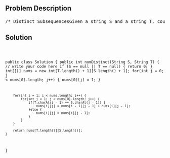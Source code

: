 <!--
<style>
  body { font-family: Arial, sans-serif; }
  .container { max-width: 700px; margin: 0 auto; padding: 10px; }
  .comment-block { background-color: #f9f9f9; padding: 10px; border-left: 5px solid #ccc; overflow-wrap: break-word; white-space: pre-wrap; }
  .code-block { background-color: #f4f4f4; padding: 10px; border: 1px solid #ddd; overflow-wrap: break-word; white-space: pre-wrap; }
</style>
-->

<div class='container'>
<h2>Problem Description</h2>
<div class='comment-block'>
<pre>
/* Distinct SubsequencesGiven a string S and a string T, count the number of distinct subsequencesof T in S.A subsequence of a string is a new string which is formed fromthe original string by deleting some (can be none)of the characters without disturbing the relative positions of theremaining characters.(ie, "ACE" is a subsequence of "ABCDE" while "AEC" is not).ExampleGiven S = "rabbbit", T = "rabbit", return 3.ChallengeDo it in O(n2) time and O(n) memory.O(n2) memory is also acceptable if you do not know how to optimize memory.*//* Tutorial: 遇到这种两个串的问题，很容易想到DP。但是这道题的递推关系不明显。可以先尝试做一个二维的表int[][] dp，用来记录匹配子序列的个数（以S="rabbbit",T = "rabbit"为例）：   "" r a b b b i t (S)"" 1  1 1 1 1 1 1 1r  0  1 1 1 1 1 1 1a  0  0 1 1 1 1 1 1b  0  0 0 1 2 3 3 3b  0  0 0 0 1 3 3 3i  0  0 0 0 0 0 3 3t  0  0 0 0 0 0 0 3(T)从这个表可以看出，无论T的字符与S的字符是否匹配，dp[i][j] = dp[i][j - 1].就是说，假设S已经匹配了j -1个字符，得到匹配个数为dp[i][j - 1].现在无论S[j]是不是和T[i]匹配，匹配的个数至少是dp[i][j -1]。除此之外，当S[j]和T[i]相等时，我们可以让S[j]和T[i]匹配，然后让S[j - 1]和T[i - 1]去匹配。所以递推关系为：dp[0][0] = 1; // T和S都是空串.dp[0][1 ... S.length() - 1] = 1; // T是空串，S只有一种子序列匹配。dp[1 ... T.length() - 1][0] = 0; // S是空串，T不是空串，S没有子序列匹配。dp[i][j] = dp[i][j - 1] + (T[i - 1] == S[j - 1] ? dp[i - 1][j - 1] : 0).1<= i <= T.length(), 1 <= j <= S.length()这道题可以作为两个字符串DP的典型：!!!!!两个字符串：先创建二维数组存放答案，如解法数量 ！！！注意二维数组的长度要比原来字符串长度+1，因为要考虑第一个位置是空字符串。然后考虑dp[i][j]和dp[i-1][j],dp[i][j-1],dp[i-1][j-1]的关系，如何通过判断S.charAt(i)和T.charAt(j)的是否相等来看看如果移除了最后两个字符，能不能把问题转化到子问题。最后问题的答案就是dp[S.length()][T.length()]还有就是要注意通过填表来找规律。*/    /**     * @param S, T: Two string.     * @return: Count the number of distinct subsequences     */</pre>
</div>

<h2>Solution</h2>
<div class='code-block'>
<pre><code class='language-java'>



public class Solution {
    public int numDistinct(String S, String T) {
        // write your code here
        if (S == null || T == null) {
            return 0;
        }
        int[][] nums = new int[T.length() + 1][S.length() + 1];
        for(int j = 0; j < nums[0].length; j++) {
            nums[0][j] = 1;
        }
        
        for(int i = 1; i < nums.length; i++) {
            for(int j = 1; j < nums[0].length; j++) {
                if(T.charAt(i - 1) == S.charAt(j - 1)) {
                    nums[i][j] = nums[i - 1][j - 1] + nums[i][j - 1];
                }else {
                    nums[i][j] = nums[i][j - 1];
                }
            }
        }
        
        return nums[T.length()][S.length()];
    }
}</code></pre>
</div>
</div>
